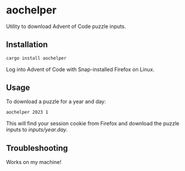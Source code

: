 # aochelper

Utility to download Advent of Code puzzle inputs.

## Installation
```sh
cargo install aochelper
```

Log into Advent of Code with Snap-installed Firefox on Linux.

## Usage
To download a puzzle for a year and day:
```sh
aochelper 2023 1
```
This will find your session cookie from Firefox and download the puzzle inputs to _inputs/year.day_.

## Troubleshooting
Works on my machine!
